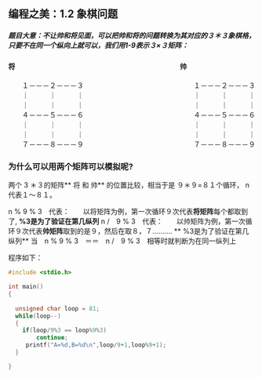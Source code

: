 ## 编程之美：1.2 象棋问题

##### 题目大意：不让帅和将见面，可以把帅和将的问题转换为其对应的３＊３象棋格，只要不在同一个纵向上就可以，我们用1-9表示３×３矩阵：

####      将　　　　　　　　　　　　　　　　　　　　　　　　帅　　
      
　　１－－－２－－－３　　　　　　　　　　　　　　　　１－－－２－－－３
　　｜　　　｜　　　｜　　　　　　　　　　　　　　　　｜　　　｜　　　｜
　　｜　　　｜　　　｜　　　　　　　　　　　　　　　　｜　　　｜　　　｜
　　４－－－５－－－６　　　　　　　　　　　　　　　　４－－－５－－－６
　　｜　　　｜　　　｜　　　　　　　　　　　　　　　　｜　　　｜　　　｜
　　｜　　　｜　　　｜　　　　　　　　　　　　　　　　｜　　　｜　　　｜
　　７－－－８－－－９　　　　　　　　　　　　　　　　７－－－８－－－９

### 为什么可以用两个矩阵可以模拟呢?

两个 3 ＊３的矩阵** 将 和 帅** 的位置比较，相当于是 ９＊９=８１个循环， n 代表１～８１。

n % 9 % 3　代表：　　以将矩阵为例，第一次循环９次代表**将矩阵**每个都取到了, **%3是为了验证在第几纵列**
n  /　9 % 3　代表：　　以帅矩阵为例，第一次循环９次代表**帅矩阵**取到的是９，然后在取８，７..........  ** %3是为了验证在第几纵列**
当　n % 9 % 3　＝＝　n  /　9 % 3　相等时就判断为在同一纵列上


程序如下：
```c
#include <stdio.h>

int main()
{
  
  unsigned char loop = 81;
  while(loop--)
  {	
	if(loop/9%3 == loop%9%3)
		continue;
     printf("A=%d,B=%d\n",loop/9+1,loop%9+1);
  }

}
```





